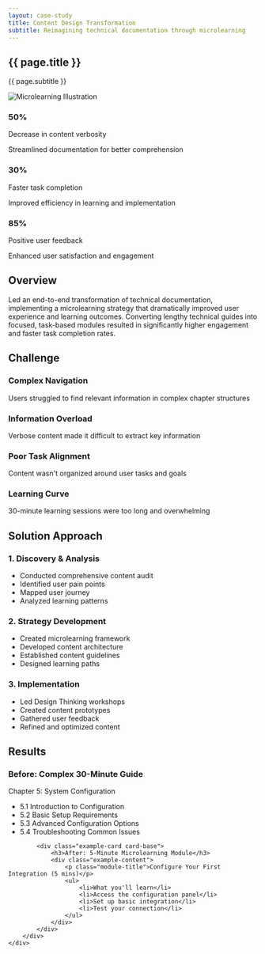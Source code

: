 ```yaml
---
layout: case-study
title: Content Design Transformation
subtitle: Reimagining technical documentation through microlearning
---
```


<!-- Hero Section -->
<section class="case-study-hero">
    <div class="hero-content">
        <h1>{{ page.title }}</h1>
        <p class="subtitle">{{ page.subtitle }}</p>
        <div class="hero-image-container">
            <img src="{{ site.baseurl }}/assets/images/microlearning-hero-bg.jpg" alt="Microlearning Illustration">
        </div>
    </div>
</section>

<!-- Impact Metrics -->
<section id="impact" class="case-study-section impact-metrics">
    <div class="case-study-container">
        <div class="metrics-grid">
            <div class="metric-card">
                <h3>50%</h3>
                <p>Decrease in content verbosity</p>
                <div class="subtitle">Streamlined documentation for better comprehension</div>
            </div>
            <div class="metric-card">
                <h3>30%</h3>
                <p>Faster task completion</p>
                <div class="subtitle">Improved efficiency in learning and implementation</div>
            </div>
            <div class="metric-card">
                <h3>85%</h3>
                <p>Positive user feedback</p>
                <div class="subtitle">Enhanced user satisfaction and engagement</div>
            </div>
        </div>
    </div>
</section>

<!-- Overview Section -->
<section id="overview" class="case-study-section">
    <div class="case-study-container">
        <h2>Overview</h2>
        <p>Led an end-to-end transformation of technical documentation, implementing a microlearning strategy that dramatically improved user experience and learning outcomes. Converting lengthy technical guides into focused, task-based modules resulted in significantly higher engagement and faster task completion rates.</p>
    </div>
</section>

<!-- Challenge Section -->
<section id="challenge" class="case-study-section">
    <div class="case-study-container">
        <h2>Challenge</h2>
        <div class="challenges-grid">
            <div class="challenge-card card-base">
                <h3>Complex Navigation</h3>
                <p>Users struggled to find relevant information in complex chapter structures</p>
            </div>
            <div class="challenge-card card-base">
                <h3>Information Overload</h3>
                <p>Verbose content made it difficult to extract key information</p>
            </div>
            <div class="challenge-card card-base">
                <h3>Poor Task Alignment</h3>
                <p>Content wasn't organized around user tasks and goals</p>
            </div>
            <div class="challenge-card card-base">
                <h3>Learning Curve</h3>
                <p>30-minute learning sessions were too long and overwhelming</p>
            </div>
        </div>
    </div>
</section>

<!-- Solution Section -->
<section id="solution" class="case-study-section">
    <div class="case-study-container">
        <h2>Solution Approach</h2>
        <div class="solution-steps">
            <div class="step card-base">
                <h3>1. Discovery & Analysis</h3>
                <ul>
                    <li>Conducted comprehensive content audit</li>
                    <li>Identified user pain points</li>
                    <li>Mapped user journey</li>
                    <li>Analyzed learning patterns</li>
                </ul>
            </div>
            <div class="step card-base">
                <h3>2. Strategy Development</h3>
                <ul>
                    <li>Created microlearning framework</li>
                    <li>Developed content architecture</li>
                    <li>Established content guidelines</li>
                    <li>Designed learning paths</li>
                </ul>
            </div>
            <div class="step card-base">
                <h3>3. Implementation</h3>
                <ul>
                    <li>Led Design Thinking workshops</li>
                    <li>Created content prototypes</li>
                    <li>Gathered user feedback</li>
                    <li>Refined and optimized content</li>
                </ul>
            </div>
        </div>
    </div>
</section>

<!-- Results Section -->
<section id="results" class="case-study-section">
    <div class="case-study-container">
        <h2>Results</h2>
        <div class="examples-grid">
            <div class="example-card card-base">
                <h3>Before: Complex 30-Minute Guide</h3>
                <div class="example-content">
                    <p class="module-title">Chapter 5: System Configuration</p>
                    <ul>
                        <li>5.1 Introduction to Configuration</li>
                        <li>5.2 Basic Setup Requirements</li>
                        <li>5.3 Advanced Configuration Options</li>
                        <li>5.4 Troubleshooting Common Issues</li>
                    </ul>
                </div>
            </div>
            
            <div class="example-card card-base">
                <h3>After: 5-Minute Microlearning Module</h3>
                <div class="example-content">
                    <p class="module-title">Configure Your First Integration (5 mins)</p>
                    <ul>
                        <li>What you'll learn</li>
                        <li>Access the configuration panel</li>
                        <li>Set up basic integration</li>
                        <li>Test your connection</li>
                    </ul>
                </div>
            </div>
        </div>
    </div>
</section>
